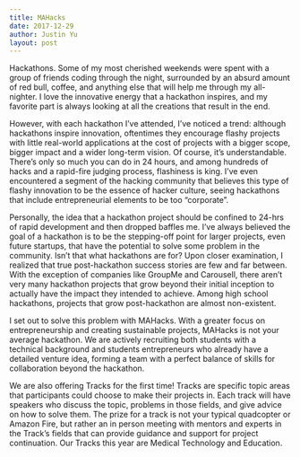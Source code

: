 ```yaml
---
title: MAHacks
date: 2017-12-29
author: Justin Yu
layout: post
---
```


Hackathons. Some of my most cherished weekends were spent with a group of friends coding through the night, surrounded by an absurd amount of red bull, coffee, and anything else that will help me through my all-nighter. I love the innovative energy that a hackathon inspires, and my favorite part is always looking at all the creations that result in the end.

However, with each hackathon I’ve attended, I’ve noticed a trend: although hackathons inspire innovation, oftentimes they encourage flashy projects with little real-world applications at the cost of projects with a bigger scope, bigger impact and a wider long-term vision. Of course, it’s understandable. There’s only so much you can do in 24 hours, and among hundreds of hacks and a rapid-fire judging process, flashiness is king. I’ve even encountered a segment of the hacking community that believes this type of flashy innovation to be the essence of hacker culture, seeing hackathons that include entrepreneurial elements to be too “corporate”. 

Personally, the idea that a hackathon project should be confined to 24-hrs of rapid development and then dropped baffles me. I’ve always believed the goal of a hackathon is to be the stepping-off point for larger projects, even future startups, that have the potential to solve some problem in the community. Isn’t that what hackathons are for? Upon closer examination, I realized that true post-hackathon success stories are few and far between. With the exception of companies like GroupMe and Carousell, there aren’t very many hackathon projects that grow beyond their initial inception to actually have the impact they intended to achieve. Among high school hackathons, projects that grow post-hackathon are almost non-existent.

I set out to solve this problem with MAHacks. With a greater focus on entrepreneurship and creating sustainable projects, MAHacks is not your average hackathon. We are actively recruiting both students with a technical background and students entrepreneurs who already have a detailed venture idea, forming a team with a perfect balance of skills for collaboration beyond the hackathon. 

We are also offering Tracks for the first time! Tracks are specific topic areas that participants could choose to make their projects in. Each track will have speakers who discuss the topic, problems in those fields, and give advice on how to solve them. The prize for a track is not your typical quadcopter or Amazon Fire, but rather an in person meeting with mentors and experts in the Track’s fields that can provide guidance and support for project continuation. Our Tracks this year are Medical Technology and Education.

